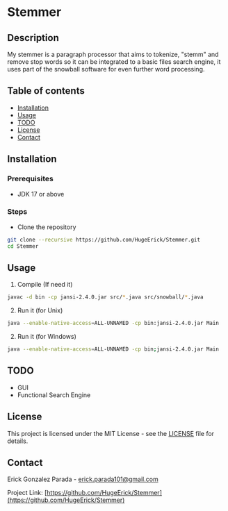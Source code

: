 # Stemmer

## Description 

My stemmer is a paragraph processor that aims to tokenize, "stemm" and remove stop words so it can be integrated to a basic files search engine, it uses part of the snowball software for even further word processing.

## Table of contents
- [Installation](#installation)
- [Usage](#usage)
- [TODO](#TODO)
- [License](#license)
- [Contact](#contact)

## Installation

### Prerequisites
- JDK 17 or above

### Steps

- Clone the repository
```bash
git clone --recursive https://github.com/HugeErick/Stemmer.git
cd Stemmer
```

## Usage

1. Compile (If need it) 
```bash
javac -d bin -cp jansi-2.4.0.jar src/*.java src/snowball/*.java
```
2. Run it (for Unix)
```bash
java --enable-native-access=ALL-UNNAMED -cp bin:jansi-2.4.0.jar Main
```
2. Run it (for Windows)
```bash
java --enable-native-access=ALL-UNNAMED -cp bin;jansi-2.4.0.jar Main
```

## TODO
- GUI
- Functional Search Engine

## License

This project is licensed under the MIT License - see the [LICENSE](LICENSE) file for details.

## Contact

Erick Gonzalez Parada - erick.parada101@gmail.com

Project Link: [https://github.com/HugeErick/Stemmer](https://github.com/HugeErick/Stemmer)
